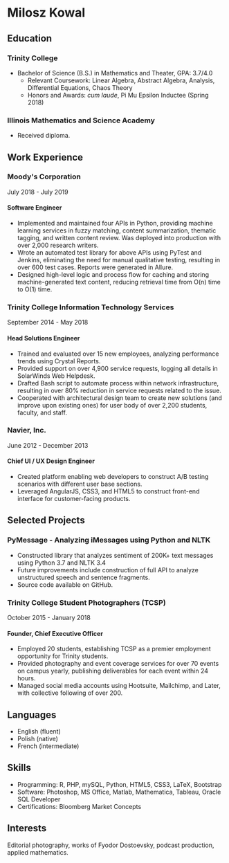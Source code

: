 # Milosz Kowal

## Education

### Trinity College
* Bachelor of Science (B.S.) in Mathematics and Theater, GPA: 3.7/4.0
    * Relevant Coursework: Linear Algebra, Abstract Algebra, Analysis, Differential Equations, Chaos Theory
    * Honors and Awards: _cum laude_, Pi Mu Epsilon Inductee (Spring 2018)

### Illinois Mathematics and Science Academy
* Received diploma.

## Work Experience

### Moody's Corporation
July 2018 - July 2019

#### Software Engineer
* Implemented and maintained four APIs in Python, providing machine learning services in fuzzy matching, content summarization, thematic tagging, and written content review. Was deployed into production with over 2,000 research writers.
* Wrote an automated test library for above APIs using PyTest and Jenkins, eliminating the need for manual qualitative testing, resulting in over 600 test cases. Reports were generated in Allure.
* Designed high-level logic and process flow for caching and storing machine-generated text content, reducing retrieval time from O(n) time to O(1) time.

### Trinity College Information Technology Services
September 2014 - May 2018

#### Head Solutions Engineer
* Trained and evaluated over 15 new employees, analyzing performance trends using Crystal Reports.
* Provided support on over 4,900 service requests, logging all details in SolarWinds Web Helpdesk.
* Drafted Bash script to automate process within network infrastructure, resulting in over 80% reduction in service requests related to the issue.
* Cooperated with architectural design team to create new solutions (and improve upon existing ones) for user body of over 2,200 students, faculty, and staff.

### Navier, Inc.
June 2012 - December 2013

#### Chief UI / UX Design Engineer

* Created platform enabling web developers to construct A/B testing scenarios with different user base sections.
* Leveraged AngularJS, CSS3, and HTML5 to construct front-end interface for customer-facing products.

## Selected Projects

### PyMessage - Analyzing iMessages using Python and NLTK

* Constructed library that analyzes sentiment of 200K+ text messages using Python 3.7 and NLTK 3.4
* Future improvements include construction of full API to analyze unstructured speech and sentence fragments.
* Source code available on GitHub.

### Trinity College Student Photographers (TCSP)
October 2015 - January 2018

#### Founder, Chief Executive Officer
* Employed 20 students, establishing TCSP as a premier employment opportunity for Trinity students.
* Provided photography and event coverage services for over 70 events on campus yearly, publishing deliverables for each event within 24 hours.
* Managed social media accounts using Hootsuite, Mailchimp, and Later, with collective following of over 200.

## Languages

* English (fluent)
* Polish (native)
* French (intermediate)

## Skills

* Programming: R, PHP, mySQL, Python, HTML5, CSS3, LaTeX, Bootstrap
* Software: Photoshop, MS Office, Matlab, Mathematica, Tableau, Oracle SQL Developer
* Certifications: Bloomberg Market Concepts

## Interests

Editorial photography, works of Fyodor Dostoevsky, podcast production, applied mathematics.
